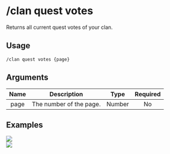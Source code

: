 # /clan quest votes

Returns all current quest votes of your clan.

## Usage

```
/clan quest votes {page}
```

## Arguments

| Name | Description             | Type   | Required |
| :--: | :---------------------: | :----: | :------: |
| page | The number of the page. | Number | No       |

## Examples

<img src="https://github.com/xNickyDev/Forkman/assets/111157596/191ec586-3ec7-45ae-966c-1008d085f6bd" class="rounded-corners">\
<img src="https://github.com/xNickyDev/Forkman/assets/111157596/12342783-0661-4ef8-be60-0b9b9491da21" class="rounded-corners">